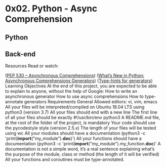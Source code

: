 # 0x02. Python - Async Comprehension
## Python
## Back-end
Resources
Read or watch:

([PEP 530 – Asynchronous Comprehensions](https://intranet.alxswe.com/rltoken/hlwtED-iLsdORSgly8DsyQ))
([What’s New in Python: Asynchronous Comprehensions  Generators](https://intranet.alxswe.com/rltoken/0OkbObYzCKtO7ZUAxfKvkw))
([Type-hints for generators](https://intranet.alxswe.com/rltoken/l4Fnno568VbVIn9GvrFVtQ))
Learning Objectives
At the end of this project, you are expected to be able to explain to anyone, without the help of Google:
How to write an asynchronous generator
How to use async comprehensions
How to type-annotate generators
Requirements
General
Allowed editors: vi, vim, emacs
All your files will be interpreted/compiled on Ubuntu 18.04 LTS using python3 (version 3.7)
All your files should end with a new line
The first line of all your files should be exactly #!/usr/bin/env python3
A README.md file, at the root of the folder of the project, is mandatory
Your code should use the pycodestyle style (version 2.5.x)
The length of your files will be tested using wc
All your modules should have a documentation (python3 -c 'print(__import__("my_module").__doc__)')
All your functions should have a documentation (python3 -c 'print(__import__("my_module").my_function.__doc__)'
A documentation is not a simple word, it’s a real sentence explaining what’s the purpose of the module, class or method (the length of it will be verified)
All your functions and coroutines must be type-annotated.